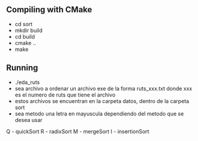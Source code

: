 
## Compiling with CMake 
- cd sort
- mkdir build 
- cd build
- cmake .. 
- make  

## Running
- ./eda_ruts <archivoAOrdenar> <metodo>
- sea archivo a ordenar un archivo exe de la forma ruts_xxx.txt donde xxx es el numero de ruts que tiene el archivo
- estos archivos se encuentran en la carpeta datos, dentro de la carpeta sort
- sea metodo una letra en mayuscula dependiendo del metodo que se desea usar

Q - quickSort
R - radixSort
M - mergeSort
I - insertionSort


